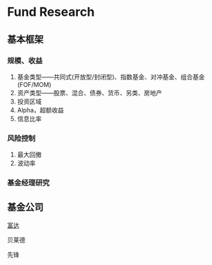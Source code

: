 # Fund Research
## 基本框架
### 规模、收益
1. 基金类型——共同式(开放型/封闭型)、指数基金、对冲基金、组合基金(FOF/MOM)
2. 资产类型——股票、混合、债券、货币、另类、房地产
3. 投资区域
4. Alpha，超额收益
5. 信息比率
### 风险控制
1. 最大回撤
2. 波动率
### 基金经理研究

## 基金公司
[富达](https://github.com/SelenaMa9812/fund_research/blob/main/%E5%AF%8C%E8%BE%BE%E5%9F%BA%E9%87%91.pdf)

贝莱德

先锋
